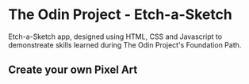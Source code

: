 # The Odin Project - Etch-a-Sketch

Etch-a-Sketch app, designed using HTML, CSS and Javascript to demonstreate skills learned during The Odin Project's Foundation Path. 

## Create your own Pixel Art